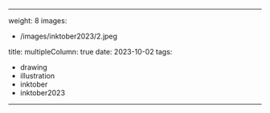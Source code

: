 
---
weight: 8
images:
- /images/inktober2023/2.jpeg

title:
multipleColumn: true
date: 2023-10-02
tags:
- drawing
- illustration
- inktober
- inktober2023
---

